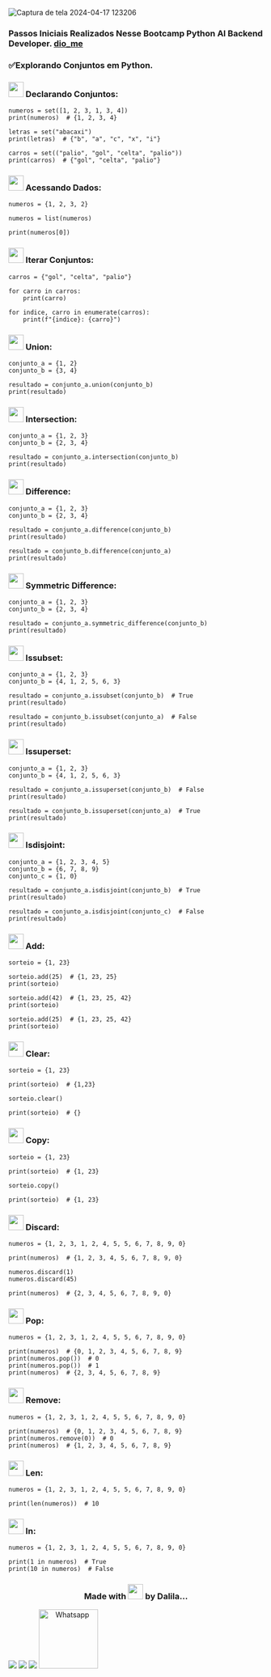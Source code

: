 ![Captura de tela 2024-04-17 123206](https://github.com/DalilaDeveloperMobile/Conhecendo-Linguagem-Python/assets/29806802/83eba503-c094-4431-b85f-e7b4cc9d92de)
### Passos Iniciais Realizados Nesse Bootcamp Python AI Backend Developer. [dio_me](https://www.dio.me/)
### ✅Explorando Conjuntos em Python.

### <img src="https://gifs.eco.br/wp-content/uploads/2021/06/gifs-de-coracao-7.gif" width="30px"> Declarando Conjuntos:
```
numeros = set([1, 2, 3, 1, 3, 4])
print(numeros)  # {1, 2, 3, 4}

letras = set("abacaxi")
print(letras)  # {"b", "a", "c", "x", "i"}

carros = set(("palio", "gol", "celta", "palio"))
print(carros)  # {"gol", "celta", "palio"}
```
### <img src="https://gifs.eco.br/wp-content/uploads/2021/06/gifs-de-coracao-7.gif" width="30px"> Acessando Dados:
```
numeros = {1, 2, 3, 2}

numeros = list(numeros)

print(numeros[0])
```
### <img src="https://gifs.eco.br/wp-content/uploads/2021/06/gifs-de-coracao-7.gif" width="30px"> Iterar Conjuntos:
```
carros = {"gol", "celta", "palio"}

for carro in carros:
    print(carro)

for indice, carro in enumerate(carros):
    print(f"{indice}: {carro}")
```
### <img src="https://gifs.eco.br/wp-content/uploads/2021/06/gifs-de-coracao-7.gif" width="30px"> Union:
```
conjunto_a = {1, 2}
conjunto_b = {3, 4}

resultado = conjunto_a.union(conjunto_b)
print(resultado)
```
### <img src="https://gifs.eco.br/wp-content/uploads/2021/06/gifs-de-coracao-7.gif" width="30px"> Intersection:
```
conjunto_a = {1, 2, 3}
conjunto_b = {2, 3, 4}

resultado = conjunto_a.intersection(conjunto_b)
print(resultado)
```
### <img src="https://gifs.eco.br/wp-content/uploads/2021/06/gifs-de-coracao-7.gif" width="30px"> Difference:
```
conjunto_a = {1, 2, 3}
conjunto_b = {2, 3, 4}

resultado = conjunto_a.difference(conjunto_b)
print(resultado)

resultado = conjunto_b.difference(conjunto_a)
print(resultado)
```
### <img src="https://gifs.eco.br/wp-content/uploads/2021/06/gifs-de-coracao-7.gif" width="30px"> Symmetric Difference:
```
conjunto_a = {1, 2, 3}
conjunto_b = {2, 3, 4}

resultado = conjunto_a.symmetric_difference(conjunto_b)
print(resultado)
```
### <img src="https://gifs.eco.br/wp-content/uploads/2021/06/gifs-de-coracao-7.gif" width="30px"> Issubset:
```
conjunto_a = {1, 2, 3}
conjunto_b = {4, 1, 2, 5, 6, 3}

resultado = conjunto_a.issubset(conjunto_b)  # True
print(resultado)

resultado = conjunto_b.issubset(conjunto_a)  # False
print(resultado)
```
### <img src="https://gifs.eco.br/wp-content/uploads/2021/06/gifs-de-coracao-7.gif" width="30px"> Issuperset:
```
conjunto_a = {1, 2, 3}
conjunto_b = {4, 1, 2, 5, 6, 3}

resultado = conjunto_a.issuperset(conjunto_b)  # False
print(resultado)

resultado = conjunto_b.issuperset(conjunto_a)  # True
print(resultado)
```
### <img src="https://gifs.eco.br/wp-content/uploads/2021/06/gifs-de-coracao-7.gif" width="30px"> Isdisjoint:
```
conjunto_a = {1, 2, 3, 4, 5}
conjunto_b = {6, 7, 8, 9}
conjunto_c = {1, 0}

resultado = conjunto_a.isdisjoint(conjunto_b)  # True
print(resultado)

resultado = conjunto_a.isdisjoint(conjunto_c)  # False
print(resultado)
```
### <img src="https://gifs.eco.br/wp-content/uploads/2021/06/gifs-de-coracao-7.gif" width="30px"> Add:
```
sorteio = {1, 23}

sorteio.add(25)  # {1, 23, 25}
print(sorteio)

sorteio.add(42)  # {1, 23, 25, 42}
print(sorteio)

sorteio.add(25)  # {1, 23, 25, 42}
print(sorteio)
```
### <img src="https://gifs.eco.br/wp-content/uploads/2021/06/gifs-de-coracao-7.gif" width="30px"> Clear:
```
sorteio = {1, 23}

print(sorteio)  # {1,23}

sorteio.clear()

print(sorteio)  # {}
```
### <img src="https://gifs.eco.br/wp-content/uploads/2021/06/gifs-de-coracao-7.gif" width="30px"> Copy:
```
sorteio = {1, 23}

print(sorteio)  # {1, 23}

sorteio.copy()

print(sorteio)  # {1, 23}
```
### <img src="https://gifs.eco.br/wp-content/uploads/2021/06/gifs-de-coracao-7.gif" width="30px"> Discard:
```
numeros = {1, 2, 3, 1, 2, 4, 5, 5, 6, 7, 8, 9, 0}

print(numeros)  # {1, 2, 3, 4, 5, 6, 7, 8, 9, 0}

numeros.discard(1)
numeros.discard(45)

print(numeros)  # {2, 3, 4, 5, 6, 7, 8, 9, 0}
```
### <img src="https://gifs.eco.br/wp-content/uploads/2021/06/gifs-de-coracao-7.gif" width="30px"> Pop:
```
numeros = {1, 2, 3, 1, 2, 4, 5, 5, 6, 7, 8, 9, 0}

print(numeros)  # {0, 1, 2, 3, 4, 5, 6, 7, 8, 9}
print(numeros.pop())  # 0
print(numeros.pop())  # 1
print(numeros)  # {2, 3, 4, 5, 6, 7, 8, 9}
```
### <img src="https://gifs.eco.br/wp-content/uploads/2021/06/gifs-de-coracao-7.gif" width="30px"> Remove:
```
numeros = {1, 2, 3, 1, 2, 4, 5, 5, 6, 7, 8, 9, 0}

print(numeros)  # {0, 1, 2, 3, 4, 5, 6, 7, 8, 9}
print(numeros.remove(0))  # 0
print(numeros)  # {1, 2, 3, 4, 5, 6, 7, 8, 9}
```
### <img src="https://gifs.eco.br/wp-content/uploads/2021/06/gifs-de-coracao-7.gif" width="30px"> Len:
```
numeros = {1, 2, 3, 1, 2, 4, 5, 5, 6, 7, 8, 9, 0}

print(len(numeros))  # 10
```
### <img src="https://gifs.eco.br/wp-content/uploads/2021/06/gifs-de-coracao-7.gif" width="30px"> In:
```
numeros = {1, 2, 3, 1, 2, 4, 5, 5, 6, 7, 8, 9, 0}

print(1 in numeros)  # True
print(10 in numeros)  # False
```
<h3 align="center"> Made with <img src="https://gifs.eco.br/wp-content/uploads/2021/06/gifs-de-coracao-7.gif" width="30px"> by Dalila...</h3>
<div align="center"  style="display: inline-block">
  <a href="https://www.linkedin.com/in/dalila-cust%C3%B3dio-046076181/" target="_blank"><img src="https://img.shields.io/badge/-LinkedIn-%230077B5?style=for-the-badge&logo=linkedin&logoColor=white" target="_blank"></a> 
  <a href = "mailto:dalila.dalila70@gmail.com"><img src="https://img.shields.io/badge/Gmail-D14836?style=for-the-badge&logo=gmail&logoColor=white" target="_blank"></a>
  <a href="https://instagram.com/dalila.dalila70" target="_blank"><img src="https://img.shields.io/badge/-Instagram-%23E4405F?style=for-the-badge&logo=instagram&logoColor=white" target="_blank"></a>
  <a target="_blank" href="https://api.whatsapp.com/send?phone=5588997138541"><img  alt="Whatsapp" width="117px" src="https://img.shields.io/badge/WhatsApp-25D366?style=for-the-badge&logo=whatsapp&logoColor=white"/></a> 
</div>
